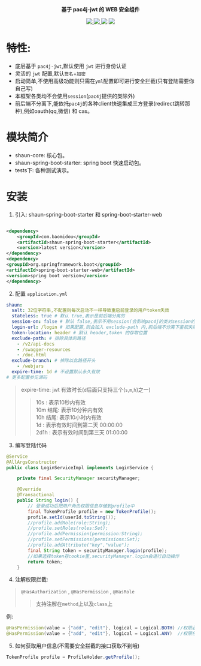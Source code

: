 <p align="center">

</p>

<p align="center">
	<strong>基于 pac4j-jwt 的 WEB 安全组件</strong>
</p>

<p align="center">
    <a href="http://mvnrepository.com/artifact/com.baomidou/shaun-spring-boot-starter" target="_blank">
        <img src="https://img.shields.io/maven-central/v/com.baomidou/shaun-spring-boot-starter.svg">
    </a>
    <a href="http://www.apache.org/licenses/LICENSE-2.0.html" target="_blank">
        <img src="https://img.shields.io/badge/license-Apache%202-4EB1BA.svg">
    </a>
    <a>
        <img src="https://img.shields.io/badge/JDK-1.8.0_211+-green.svg">
    </a>
    <a>
        <img src="https://img.shields.io/badge/springBoot-2.0+-green.svg">
    </a>
</p>

# 特性:

- 底层基于 `pac4j-jwt`,默认使用 `jwt` 进行身份认证
- 灵活的 `jwt` 配置,默认`签名`+`加密`
- 启动简单,不使用高级功能则只需在`yml`配置即可进行安全拦截(只有登陆需要你自己写)
- 本框架各类均不会使用`session`(`pac4j`提供的类除外)
- 前后端不分离下,能依托`pac4j`的各种client快速集成三方登录(redirect跳转那种),例如oauth(qq,微信) 和 cas。

# 模块简介

- shaun-core: 核心包。
- shaun-spring-boot-starter: spring boot 快速启动包。
- tests下: 各种测试演示。

# 安装

1. 引入: shaun-spring-boot-starter 和 spring-boot-starter-web

```xml

<dependency>
    <groupId>com.baomidou</groupId>
    <artifactId>shaun-spring-boot-starter</artifactId>
    <version>latest version</version>
</dependency>
<dependency>
<groupId>org.springframework.boot</groupId>
<artifactId>spring-boot-starter-web</artifactId>
<version>spring boot version</version>
</dependency>
```

2. 配置 `application.yml`

```yaml
shaun:
  salt: 32位字符串,不配置则每次启动不一样导致重启前登录的用户token失效
  stateless: true # 默认 true,表示是前后端分离的
  session-on: false # 默认 false,表示不用session(会影响pac4j的类对session的操作)
  login-url: /login # 如果配置,则会加入 exclude-path 内,前后端不分离下鉴权失败会被重定向到此
  token-location: header # 默认 header,token 的存取位置
  exclude-path: # 排除具体的路径
    - /v2/api-docs
    - /swagger-resources
    - /doc.html
  exclude-branch: # 排除以此路径开头
    - /webjars
  expire-time: 1d # 不设置默认永久有效 
# 更多配置参见源码
```

> expire-time: jwt 有效时长(`d`后面只支持三个(`s`,`m`,`h`)之一)
>> 10s : 表示10秒内有效  
> > 10m 结尾: 表示10分钟内有效  
> > 10h 结尾: 表示10小时内有效  
> > 1d : 表示有效时间到第二天 00:00:00  
> > 2d1h : 表示有效时间到第三天 01:00:00

3. 编写登陆代码

``` java
@Service
@AllArgsConstructor
public class LoginServiceImpl implements LoginService {

    private final SecurityManager securityManager;

    @Override
    @Transactional
    public String login() {
        // 登录成功后把用户角色权限信息存储到profile中
        final TokenProfile profile = new TokenProfile();
        profile.setId(userId.toString());
        //profile.addRole(role:String);  
        //profile.setRoles(roles:Set);  
        //profile.addPermission(permission:String);
        //profile.setPermissions(permissions:Set);
        //profile.addAttribute("key","value");
        final String token = securityManager.login(profile);
        //如果选择token存cookie里,securityManager.login会进行自动操作
        return token;
    }
```

4. 注解权限拦截:

> `@HasAuthorization` , `@HasPermission` , `@HasRole`
>> 支持注解在`method`上以及`class`上

例:

``` java
@HasPermission(value = {"add", "edit"}, logical = Logical.BOTH) //权限必须同时存在
@HasPermission(value = {"add", "edit"}, logical = Logical.ANY)  //权限任一存在(默认)
```

5. 如何获取用户信息(不需要安全拦截的接口获取不到哦)

```java
TokenProfile profile = ProfileHolder.getProfile();
